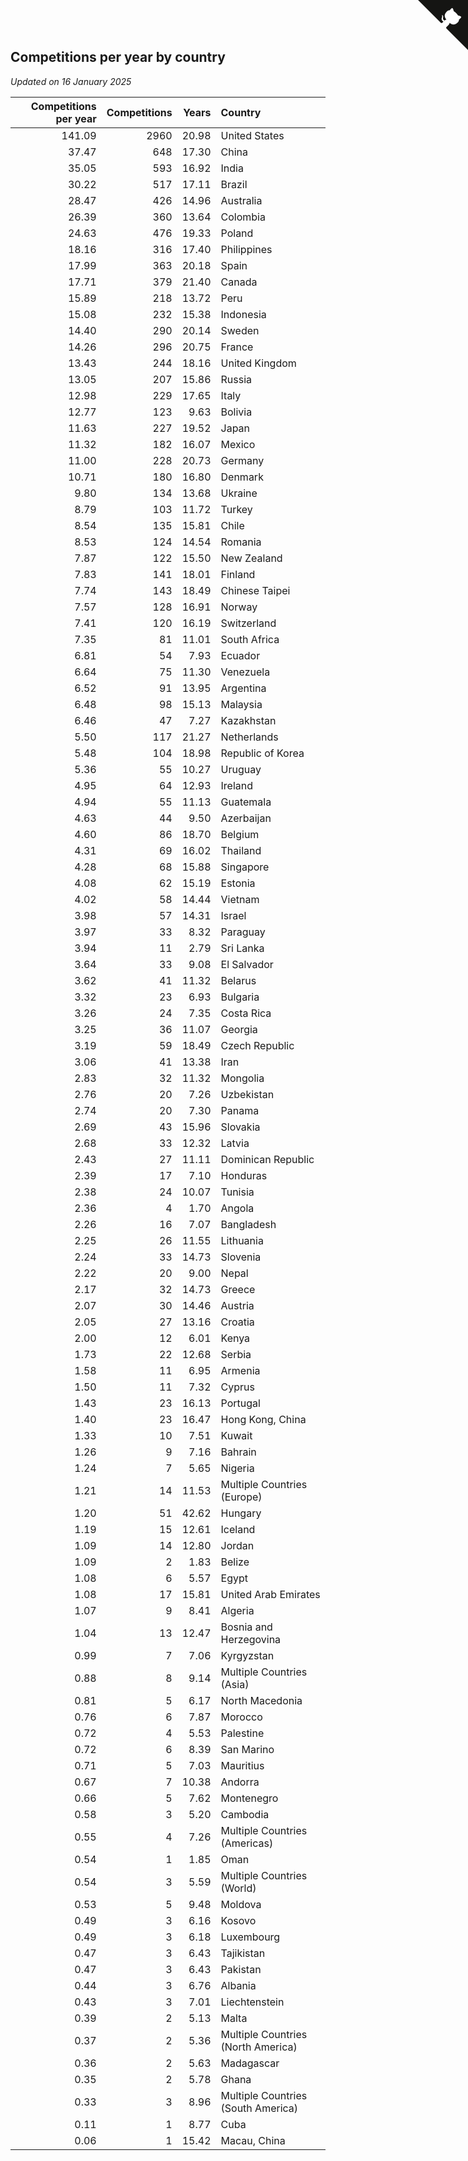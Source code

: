 ## Competitions per year by country

*Updated on 16 January 2025*

| Competitions per year | Competitions | Years | Country |
| ---: | ---: | ---: | :--- |
| 141.09 | 2960 | 20.98 | United States |
| 37.47 | 648 | 17.30 | China |
| 35.05 | 593 | 16.92 | India |
| 30.22 | 517 | 17.11 | Brazil |
| 28.47 | 426 | 14.96 | Australia |
| 26.39 | 360 | 13.64 | Colombia |
| 24.63 | 476 | 19.33 | Poland |
| 18.16 | 316 | 17.40 | Philippines |
| 17.99 | 363 | 20.18 | Spain |
| 17.71 | 379 | 21.40 | Canada |
| 15.89 | 218 | 13.72 | Peru |
| 15.08 | 232 | 15.38 | Indonesia |
| 14.40 | 290 | 20.14 | Sweden |
| 14.26 | 296 | 20.75 | France |
| 13.43 | 244 | 18.16 | United Kingdom |
| 13.05 | 207 | 15.86 | Russia |
| 12.98 | 229 | 17.65 | Italy |
| 12.77 | 123 | 9.63 | Bolivia |
| 11.63 | 227 | 19.52 | Japan |
| 11.32 | 182 | 16.07 | Mexico |
| 11.00 | 228 | 20.73 | Germany |
| 10.71 | 180 | 16.80 | Denmark |
| 9.80 | 134 | 13.68 | Ukraine |
| 8.79 | 103 | 11.72 | Turkey |
| 8.54 | 135 | 15.81 | Chile |
| 8.53 | 124 | 14.54 | Romania |
| 7.87 | 122 | 15.50 | New Zealand |
| 7.83 | 141 | 18.01 | Finland |
| 7.74 | 143 | 18.49 | Chinese Taipei |
| 7.57 | 128 | 16.91 | Norway |
| 7.41 | 120 | 16.19 | Switzerland |
| 7.35 | 81 | 11.01 | South Africa |
| 6.81 | 54 | 7.93 | Ecuador |
| 6.64 | 75 | 11.30 | Venezuela |
| 6.52 | 91 | 13.95 | Argentina |
| 6.48 | 98 | 15.13 | Malaysia |
| 6.46 | 47 | 7.27 | Kazakhstan |
| 5.50 | 117 | 21.27 | Netherlands |
| 5.48 | 104 | 18.98 | Republic of Korea |
| 5.36 | 55 | 10.27 | Uruguay |
| 4.95 | 64 | 12.93 | Ireland |
| 4.94 | 55 | 11.13 | Guatemala |
| 4.63 | 44 | 9.50 | Azerbaijan |
| 4.60 | 86 | 18.70 | Belgium |
| 4.31 | 69 | 16.02 | Thailand |
| 4.28 | 68 | 15.88 | Singapore |
| 4.08 | 62 | 15.19 | Estonia |
| 4.02 | 58 | 14.44 | Vietnam |
| 3.98 | 57 | 14.31 | Israel |
| 3.97 | 33 | 8.32 | Paraguay |
| 3.94 | 11 | 2.79 | Sri Lanka |
| 3.64 | 33 | 9.08 | El Salvador |
| 3.62 | 41 | 11.32 | Belarus |
| 3.32 | 23 | 6.93 | Bulgaria |
| 3.26 | 24 | 7.35 | Costa Rica |
| 3.25 | 36 | 11.07 | Georgia |
| 3.19 | 59 | 18.49 | Czech Republic |
| 3.06 | 41 | 13.38 | Iran |
| 2.83 | 32 | 11.32 | Mongolia |
| 2.76 | 20 | 7.26 | Uzbekistan |
| 2.74 | 20 | 7.30 | Panama |
| 2.69 | 43 | 15.96 | Slovakia |
| 2.68 | 33 | 12.32 | Latvia |
| 2.43 | 27 | 11.11 | Dominican Republic |
| 2.39 | 17 | 7.10 | Honduras |
| 2.38 | 24 | 10.07 | Tunisia |
| 2.36 | 4 | 1.70 | Angola |
| 2.26 | 16 | 7.07 | Bangladesh |
| 2.25 | 26 | 11.55 | Lithuania |
| 2.24 | 33 | 14.73 | Slovenia |
| 2.22 | 20 | 9.00 | Nepal |
| 2.17 | 32 | 14.73 | Greece |
| 2.07 | 30 | 14.46 | Austria |
| 2.05 | 27 | 13.16 | Croatia |
| 2.00 | 12 | 6.01 | Kenya |
| 1.73 | 22 | 12.68 | Serbia |
| 1.58 | 11 | 6.95 | Armenia |
| 1.50 | 11 | 7.32 | Cyprus |
| 1.43 | 23 | 16.13 | Portugal |
| 1.40 | 23 | 16.47 | Hong Kong, China |
| 1.33 | 10 | 7.51 | Kuwait |
| 1.26 | 9 | 7.16 | Bahrain |
| 1.24 | 7 | 5.65 | Nigeria |
| 1.21 | 14 | 11.53 | Multiple Countries (Europe) |
| 1.20 | 51 | 42.62 | Hungary |
| 1.19 | 15 | 12.61 | Iceland |
| 1.09 | 14 | 12.80 | Jordan |
| 1.09 | 2 | 1.83 | Belize |
| 1.08 | 6 | 5.57 | Egypt |
| 1.08 | 17 | 15.81 | United Arab Emirates |
| 1.07 | 9 | 8.41 | Algeria |
| 1.04 | 13 | 12.47 | Bosnia and Herzegovina |
| 0.99 | 7 | 7.06 | Kyrgyzstan |
| 0.88 | 8 | 9.14 | Multiple Countries (Asia) |
| 0.81 | 5 | 6.17 | North Macedonia |
| 0.76 | 6 | 7.87 | Morocco |
| 0.72 | 4 | 5.53 | Palestine |
| 0.72 | 6 | 8.39 | San Marino |
| 0.71 | 5 | 7.03 | Mauritius |
| 0.67 | 7 | 10.38 | Andorra |
| 0.66 | 5 | 7.62 | Montenegro |
| 0.58 | 3 | 5.20 | Cambodia |
| 0.55 | 4 | 7.26 | Multiple Countries (Americas) |
| 0.54 | 1 | 1.85 | Oman |
| 0.54 | 3 | 5.59 | Multiple Countries (World) |
| 0.53 | 5 | 9.48 | Moldova |
| 0.49 | 3 | 6.16 | Kosovo |
| 0.49 | 3 | 6.18 | Luxembourg |
| 0.47 | 3 | 6.43 | Tajikistan |
| 0.47 | 3 | 6.43 | Pakistan |
| 0.44 | 3 | 6.76 | Albania |
| 0.43 | 3 | 7.01 | Liechtenstein |
| 0.39 | 2 | 5.13 | Malta |
| 0.37 | 2 | 5.36 | Multiple Countries (North America) |
| 0.36 | 2 | 5.63 | Madagascar |
| 0.35 | 2 | 5.78 | Ghana |
| 0.33 | 3 | 8.96 | Multiple Countries (South America) |
| 0.11 | 1 | 8.77 | Cuba |
| 0.06 | 1 | 15.42 | Macau, China |


<a href="https://github.com/jonatanklosko/wca_statistics" class="github-corner" aria-label="View source on Github"><svg width="80" height="80" viewBox="0 0 250 250" style="fill:#151513; color:#fff; position: absolute; top: 0; border: 0; right: 0;" aria-hidden="true"><path d="M0,0 L115,115 L130,115 L142,142 L250,250 L250,0 Z"></path><path d="M128.3,109.0 C113.8,99.7 119.0,89.6 119.0,89.6 C122.0,82.7 120.5,78.6 120.5,78.6 C119.2,72.0 123.4,76.3 123.4,76.3 C127.3,80.9 125.5,87.3 125.5,87.3 C122.9,97.6 130.6,101.9 134.4,103.2" fill="currentColor" style="transform-origin: 130px 106px;" class="octo-arm"></path><path d="M115.0,115.0 C114.9,115.1 118.7,116.5 119.8,115.4 L133.7,101.6 C136.9,99.2 139.9,98.4 142.2,98.6 C133.8,88.0 127.5,74.4 143.8,58.0 C148.5,53.4 154.0,51.2 159.7,51.0 C160.3,49.4 163.2,43.6 171.4,40.1 C171.4,40.1 176.1,42.5 178.8,56.2 C183.1,58.6 187.2,61.8 190.9,65.4 C194.5,69.0 197.7,73.2 200.1,77.6 C213.8,80.2 216.3,84.9 216.3,84.9 C212.7,93.1 206.9,96.0 205.4,96.6 C205.1,102.4 203.0,107.8 198.3,112.5 C181.9,128.9 168.3,122.5 157.7,114.1 C157.9,116.9 156.7,120.9 152.7,124.9 L141.0,136.5 C139.8,137.7 141.6,141.9 141.8,141.8 Z" fill="currentColor" class="octo-body"></path></svg></a><style>.github-corner:hover .octo-arm{animation:octocat-wave 560ms ease-in-out}@keyframes octocat-wave{0%,100%{transform:rotate(0)}20%,60%{transform:rotate(-25deg)}40%,80%{transform:rotate(10deg)}}@media (max-width:500px){.github-corner:hover .octo-arm{animation:none}.github-corner .octo-arm{animation:octocat-wave 560ms ease-in-out}}</style>
